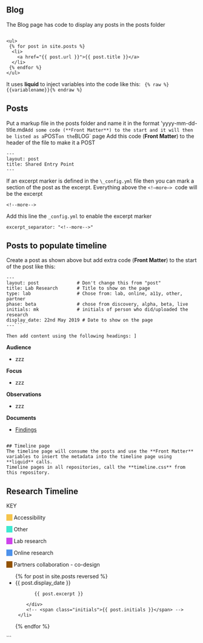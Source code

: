 ## Blog
The Blog page has code to display any posts in the posts folder

```

<ul>
 {% for post in site.posts %}
  <li>
    <a href="{{ post.url }}">{{ post.title }}</a>
  </li>
 {% endfor %}
</ul>

```

It uses **liquid** to inject variables into the code like this:  ``` {% raw %}{{variablename}}{% endraw %}```

## Posts
Put a markup file in the posts folder and name it in the format
'yyyy-mm-dd-title.md`
Add some code (**Front Matter**) to the start and it will then be listed as a `POST` on the `BLOG` page
Add this code (**Front Matter**) to the header of the file to make it a POST

```
---
layout: post
title: Shared Entry Point
---
```

If an excerpt marker is defined in the `\_config.yml` file then you can mark a section of the post as the excerpt.
Everything above the  `<!—more—> `code will be the excerpt
```
<!--more-->
```

Add this line the `_config.yml` to enable the excerpt marker
```
excerpt_separator: "<!--more-->"
```

## Posts to populate timeline
Create a post as shown above but add extra code (**Front Matter**) to the start of the post like this:
```
---
layout: post              # Don't change this from "post"
title: Lab Research       # Title to show on the page
type: lab                 # Chose from: lab, online, a11y, other, partner
phase: beta               # chose from discovery, alpha, beta, live
initials: mk              # initials of person who did/uploaded the research
display_date: 22nd May 2019 # Date to show on the page
---```

Then add content using the following headings: ]

```
**Audience**
- zzz

**Focus**
- zzz

**Observations**
- zzz

**Documents**
- [ Findings ](../files/)
```

## Timeline page
The timeline page will consume the posts and use the **Front Matter** variables to insert the metadata into the timeline page using **liquid** calls.
Timeline pages in all repositories, call the **timeline.css** from this repository.

```
<link rel="stylesheet" href="https://scotentsd.github.io/resources/timeline.css?ver=15">
<link href="https://fonts.googleapis.com/css?family=Roboto&display=swap" rel="stylesheet">
<section id="timeline">
<h2>Research Timeline</h2>
<div class="colour_key">
  <p class="colour_key_heading">KEY</p>
  <p><span style="background-color: #f5c44b">&nbsp;&nbsp;&nbsp;&nbsp;</span> Accessibility</p>
  <p><span style="background-color: #3ee9d1">&nbsp;&nbsp;&nbsp;&nbsp;</span> Other</p>
  <p><span style="background-color: #ce43eb">&nbsp;&nbsp;&nbsp;&nbsp;</span> Lab research</p>
  <p><span style="background-color: #4d92eb">&nbsp;&nbsp;&nbsp;&nbsp;</span> Online research</p>
  <p><span style="background-color: #935300">&nbsp;&nbsp;&nbsp;&nbsp;</span> Partners collaboration - co-design</p>
</div>


<ul class="timeline_ul">
  {% for post in site.posts reversed %}
      <li class="timeline_card">
          <div class="date_{{post.type}}" > {{ post.display_date }} </div>
          <!-- <br>  -->
          <div class="type_{{post.type}}" > </div>  
        </div>
       </a>
        <div class="timeline_body">

           {{ post.excerpt }}

        </div>
        <!-- <span class="initials">{{ post.initials }}</span> -->
     </li>
  {% endfor %}
</ul>
</section>
```
